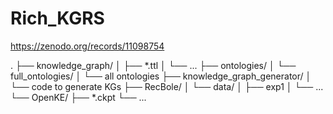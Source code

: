 # Rich_KGRS

https://zenodo.org/records/11098754

.
├── knowledge_graph/
│   ├── *.ttl
│   └── ...
├── ontologies/
│   └── full_ontologies/
│       └── all ontologies
├── knowledge_graph_generator/
│   └── code to generate KGs
├── RecBole/
│   └── data/
│       ├── exp1
│       └── ...
└── OpenKE/
    ├── *.ckpt
    └── ...
